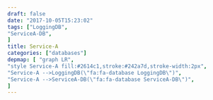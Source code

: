 ```yaml
---
draft: false
date: "2017-10-05T15:23:02"
tags: ["LoggingDB",
"ServiceA-DB",
]
title: Service-A
categories: ["databases"]
depmap: [ "graph LR",
"style Service-A fill:#2614c1,stroke:#242a7d,stroke-width:2px",
"Service-A -->LoggingDB(\"fa:fa-database LoggingDB\")",
"Service-A -->ServiceA-DB(\"fa:fa-database ServiceA-DB\")",
]
---
```

			